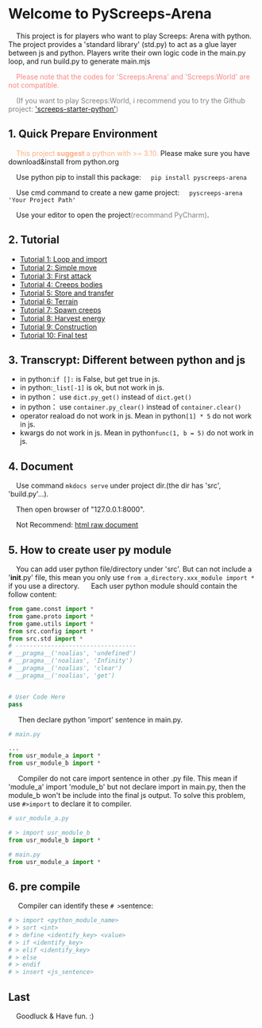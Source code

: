 # Welcome to PyScreeps-Arena

&nbsp;&nbsp;&nbsp;&nbsp;This project is for players who want to play Screeps: Arena with python. The project provides a 'standard library' (std.py) to act as a glue layer between js and python. Players write their own logic code in the main.py loop, and run build.py to generate main.mjs

<font color="#FC8480">
&nbsp;&nbsp;&nbsp;&nbsp;Please note that the codes for 'Screeps:Arena' and 'Screeps:World' are not compatible.

</font><font color="gray">

&nbsp;&nbsp;&nbsp;&nbsp;(If you want to play Screeps:World, i recommend you to try the Github project: ['screeps-starter-python'](https://github.com/daboross/screeps-starter-python))
</font>

## 1. Quick Prepare Environment

&nbsp;&nbsp;&nbsp;&nbsp;<font color=#FCAE80>This project <b>suggest</b> a python with >= 3.10. </font>Please make sure you have download&install from python.org


&nbsp;&nbsp;&nbsp;&nbsp;Use python pip to install this package:
&nbsp;&nbsp;&nbsp;&nbsp;```pip install pyscreeps-arena```

&nbsp;&nbsp;&nbsp;&nbsp;Use cmd command to create a new game project:
&nbsp;&nbsp;&nbsp;&nbsp;```pyscreeps-arena 'Your Project Path'```

&nbsp;&nbsp;&nbsp;&nbsp;Use your editor to open the project<font color="gray">(recommand PyCharm)</font>.


## 2. Tutorial

* [Tutorial 1: Loop and import](https://github.com/EagleBaby/python_screeps_arena/blob/main/tutorials/tutorial1-Loop%20and%20import.md)
* [Tutorial 2: Simple move](https://github.com/EagleBaby/python_screeps_arena/blob/main/tutorials/tutorial2-Simple%20move.md)
* [Tutorial 3: First attack](https://github.com/EagleBaby/python_screeps_arena/blob/main/tutorials/tutorial3-First%20attack.md)
* [Tutorial 4: Creeps bodies](https://github.com/EagleBaby/python_screeps_arena/blob/main/tutorials/tutorial4-Creeps%20Bodies.md)
* [Tutorial 5: Store and transfer](https://github.com/EagleBaby/python_screeps_arena/blob/main/tutorials/tutorial5-Store%20and%20transfer.md)
* [Tutorial 6: Terrain](https://github.com/EagleBaby/python_screeps_arena/blob/main/tutorials/tutorial6-Terrain.md)
* [Tutorial 7: Spawn creeps](https://github.com/EagleBaby/python_screeps_arena/blob/main/tutorials/tutorial7-Spawn%20creeps.md)
* [Tutorial 8: Harvest energy](https://github.com/EagleBaby/python_screeps_arena/blob/main/tutorials/tutorial8-Harvest%20energy.md)
* [Tutorial 9: Construction](https://github.com/EagleBaby/python_screeps_arena/blob/main/tutorials/tutorial9-Construction.md)
* [Tutorial 10: Final test](https://github.com/EagleBaby/python_screeps_arena/blob/main/tutorials/tutorial10-Final%20test.md)

## 3. Transcrypt: Different between python and js
* in python:```if []:``` is False, but get true in js.
* in python:```_list[-1]``` is ok, but not work in js.
* in python： use ```dict.py_get()``` instead of ```dict.get()```
* in python： use ```container.py_clear()``` instead of ```container.clear()```
* operator reaload do not work in js. Mean in python```[1] * 5``` do not work in js.
* kwargs do not work in js. Mean in python```func(1, b = 5)``` do not work in js.

## 4. Document

&nbsp;&nbsp;&nbsp;&nbsp;Use command ```mkdocs serve``` under project dir.(the dir has 'src', 'build.py'...). 

&nbsp;&nbsp;&nbsp;&nbsp;Then open browser of "127.0.0.1:8000".

&nbsp;&nbsp;&nbsp;&nbsp;Not Recommend: [html raw document](https://github.com/EagleBaby/python_screeps_arena/blob/gh-page/index.html)


## 5. How to create user py module
&nbsp;&nbsp;&nbsp;&nbsp;You can add user python file/directory under 'src'. But can not include a '__init__.py' file, this mean you only use `from a_directory.xxx_module import *` if you use a directory.
&nbsp;&nbsp;&nbsp;&nbsp; Each user python module should contain the follow content:
```python
from game.const import *
from game.proto import *
from game.utils import *
from src.config import *
from src.std import *
# ----------------------------------
# __pragma__('noalias', 'undefined')
# __pragma__('noalias', 'Infinity')
# __pragma__('noalias', 'clear')
# __pragma__('noalias', 'get')


# User Code Here
pass

```
&nbsp;&nbsp;&nbsp;&nbsp; Then declare python 'import' sentence in main.py.
```python
# main.py

...
from usr_module_a import *
from usr_module_b import *

```
&nbsp;&nbsp;&nbsp;&nbsp; Compiler do not care import sentence in other .py file. This mean if 'module_a' import 'module_b' but not declare import in main.py, then the module_b won't be include into the final js output. To solve this problem, use `#>import` to declare it to compiler.

```python
# usr_module_a.py

# > import usr_module_b
from usr_module_b import *
```
```python
# main.py
from usr_module_a import *
```

## 6. pre compile
&nbsp;&nbsp;&nbsp;&nbsp; Compiler can identify these `# >`sentence:
```python
# > import <python_module_name>
# > sort <int>
# > define <identify_key> <value>
# > if <identify_key>
# > elif <identify_key>
# > else
# > endif
# > insert <js_sentence>
```

## Last

&nbsp;&nbsp;&nbsp;&nbsp;Goodluck & Have fun. :)
